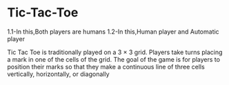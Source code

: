 # Tic-Tac-Toe
1.1-In this,Both players are humans
1.2-In this,Human player and Automatic player

Tic Tac Toe is traditionally played on a 3 × 3 grid. 
Players take turns placing a mark in one of the cells
of the grid. The goal of the game is for players to 
position their marks so that they make a continuous 
line of three cells vertically, horizontally, or diagonally
